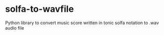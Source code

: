 # solfa-to-wavfile
Python library to convert music score written in tonic solfa notation to .wav audio file
